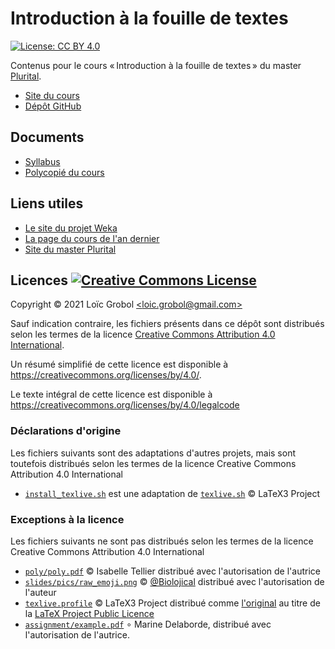 Introduction à la fouille de textes
===================================

[![License: CC BY 4.0](https://licensebuttons.net/l/by/4.0/80x15.png)](https://creativecommons.org/licenses/by/4.0/)

Contenus pour le cours « Introduction à la fouille de textes » du master [Plurital](http://plurital.org).

- [Site du cours](https://loicgrobol.github.io/intro-fouille-textes/)
- [Dépôt GitHub](https://github.com/LoicGrobol/intro-fouille-textes)

## Documents

- [Syllabus](https://github.com/LoicGrobol/intro-fouille-textes/releases/download/stable/syllabus.pdf)
- [Polycopié du
  cours](https://github.com/LoicGrobol/intro-fouille-textes/releases/download/stable/poly.pdf)

## Liens utiles

- [Le site du projet Weka](https://www.cs.waikato.ac.nz/ml/weka/)
- [La page du cours de l'an dernier](archives/2020)
- [Site du master Plurital](http://plurital.org)

## Licences <a rel="license" href="http://creativecommons.org/licenses/by/4.0/"><img alt="Creative Commons License" style="border-width:0" src="https://i.creativecommons.org/l/by/4.0/88x31.png"/></a>

Copyright © 2021 Loïc Grobol [\<loic.grobol@gmail.com\>](mailto:loic.grobol@gmail.com)

Sauf indication contraire, les fichiers présents dans ce dépôt sont distribués selon les termes de
la licence [Creative Commons Attribution 4.0
International](https://creativecommons.org/licenses/by/4.0/).

Un résumé simplifié de cette licence est disponible à <https://creativecommons.org/licenses/by/4.0/>.

Le texte intégral de cette licence est disponible à
<https://creativecommons.org/licenses/by/4.0/legalcode>

### Déclarations d'origine

Les fichiers suivants sont des adaptations d'autres projets, mais sont toutefois distribués selon
les termes de la licence Creative Commons Attribution 4.0 International

- [`install_texlive.sh`](install_texlive.sh) est une adaptation de [`texlive.sh`](https://github.com/latex3/latex3/blob/master/support/texlive.sh) © LaTeX3 Project

### Exceptions à la licence

Les fichiers suivants ne sont pas distribués selon les termes de la licence Creative Commons
Attribution 4.0 International

- [`poly/poly.pdf`](poly/poly.pdf) © Isabelle Tellier distribué avec l'autorisation de l'autrice
- [`slides/pics/raw_emoji.png`](slides/pics/raw_emoji.png) ©
  [\@Biolojical](https://twitter.com/biolojical/status/949344635310059520) distribué avec
  l'autorisation de l'auteur
- [`texlive.profile`](texlive.profile) © LaTeX3 Project distribué comme
  [l'original](https://github.com/latex3/latex3/blob/master/support/texlive.profile) au titre de la
  [LaTeX Project Public Licence](https://github.com/latex3/latex3/blob/master/LICENSE)
- [`assignment/example.pdf`](assignment/example.pdf) ∘ Marine Delaborde, distribué avec
  l'autorisation de l'autrice.
